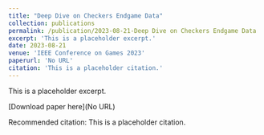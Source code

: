 ```yaml
---
title: "Deep Dive on Checkers Endgame Data"
collection: publications
permalink: /publication/2023-08-21-Deep Dive on Checkers Endgame Data
excerpt: 'This is a placeholder excerpt.'
date: 2023-08-21
venue: 'IEEE Conference on Games 2023'
paperurl: 'No URL'
citation: 'This is a placeholder citation.'
---
```

This is a placeholder excerpt.

[Download paper here](No URL)

Recommended citation: This is a placeholder citation.